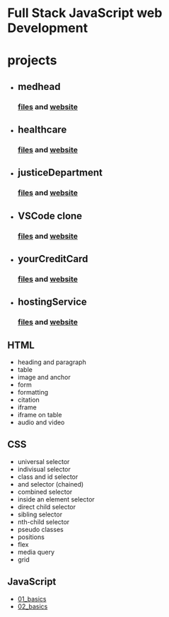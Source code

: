 # Full Stack JavaScript web Development

# projects

- ## medhead
  ### [files](https://github.com/SudhanshuModi/fsjs/tree/main/projects/01_medhead) and [website](https://medhead.netlify.app/)

- ## healthcare
  ### [files](https://github.com/SudhanshuModi/fsjs/tree/main/projects/02_heathcare) and [website](https://totalhealthcare.netlify.app/)

- ## justiceDepartment
  ### [files](https://github.com/SudhanshuModi/fsjs/tree/main/projects/03_justiceDepartment) and [website](https://justicedepartment.netlify.app/)

- ## VSCode clone
  ### [files](https://github.com/SudhanshuModi/fsjs/tree/main/projects/04_VSCode) and [website](https://visualstudiocodeclone.netlify.app/)

- ## yourCreditCard
  ### [files](https://github.com/SudhanshuModi/fsjs/tree/main/projects/05_yourCreditCard) and [website](https://yourcreditcard.netlify.app/)

- ## hostingService
  ### [files](https://github.com/SudhanshuModi/fsjs/tree/main/projects/06_hostingService) and [website](https://yourhostingservice.netlify.app/)

## HTML

- heading and paragraph
- table
- image and anchor
- form
- formatting
- citation
- iframe
- iframe on table
- audio and video

## CSS

- universal selector
- indivisual selector
- class and id selector
- and selector (chained)
- combined selector
- inside an element selector
- direct child selector
- sibling selector
- nth-child selector
- pseudo classes
- positions
- flex
- media query
- grid

## JavaScript

  - [01_basics](https://github.com/SudhanshuModi/fsjs/tree/main/03_javascript/01_basics)
  - [02_basics](https://github.com/SudhanshuModi/fsjs/tree/main/03_javascript/02_basics)
